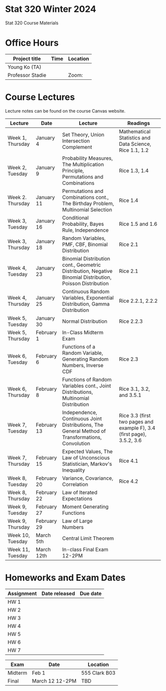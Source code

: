 # Stat 320 Winter 2024
Stat 320 Course Materials 


# Office Hours

| Project title                  | Time | Location              
|--------------------------------|---------------|-------------------------|
| Young Ko (TA) |         |     | 
|  Professor Stadie        |       |  Zoom:  |



# Course Lectures 

Lecture notes can be found on the course Canvas website. 


| Lecture                  |  Date | Lecture | Readings                
|--------------------------|-------|----------|----------------------------|
| Week 1, Thursday         | January 4 |   Set Theory, Union Intersection Complement  | Mathematical Statistics and Data Science, Rice 1.1, 1.2 |
| Week 2, Tuesday           | January 9  |  Probability Measures, The Multiplication Principle, Permutations and Combinations  | Rice 1.3, 1.4 |
| Week 2. Thursday       | January 11 | Permutations and Combinations cont., The Birthday Problem, Multinomial Selection | Rice 1.4  |
| Week 3, Tuesday            | January 16 | Conditional Probability, Bayes Rule, Independence | Rice 1.5 and 1.6  |
| Week 3, Thursday         | January 18| Random Variables, PMF, CBF, Binomial Distribution | Rice 2.1 |
| Week 4, Tuesday            | January 23| Binomial Distribution cont., Geometric Distribution, Negative Binomial Distribution, Poisson Distribution  | Rice 2.1  |
| Week 4, Thursday          | January 25| Continuous Random Variables, Exponential Distribution, Gamma Distribution | Rice 2.2.1, 2.2.2   |
| Week 5, Tuesday        | January 30 | Normal Distribution  | Rice 2.2.3 |
| Week 5, Thursday          | February 1| In-Class Midterm Exam | |
| Week 6, Tuesday        | February 6| Functions of a Random Variable, Generating Random Numbers, Inverse CDF  | Rice 2.3 |
| Week 6, Thursday       | February 8| Functions of Random Variables cont., Joint Distributions, Multinomial Distribution  | Rice 3.1, 3.2, and 3.5.1 |
| Week 7, Tuesday           | February 13| Independence, Continuous Joint Distributions, The General Method of Transformations, Convolution |  Rice 3.3 (first two pages and example F), 3.4 (first page), 3.5.2, 3.6 |
| Week 7, Thursday       | February 15| Expected Values, The Law of Unconscious Statistician, Markov's Inequality  | Rice 4.1 |
| Week 8, Tuesday       | February 20| Variance, Covariance, Correlation  |  Rice 4.2 |
| Week 8, Thursday   | February 22| Law of Iterated Expectations | |
| Week 9, Tuesday |  February 27| Moment Generating Functions  | |
| Week 9, Thursday   |  February 29|  Law of Large Numbers |  |
| Week 10, Tuesday   |  March 5th| Central Limit Theorem  |  |
| Week 11, Tuesday   |  March 12th| In-class Final Exam 12-2PM |  |



# Homeworks and Exam Dates


| Assignment                 | Date released | Due date                
|--------------------------------|---------------|-------------------------|
| HW 1 |         |     | 
|  HW 2        |       |    |
|  HW 3        |       |   |
|  HW 4        |       |   |
|  HW 5        |       |    |
|  HW 6        |       |   |
|  HW 7        |       |    |

| Exam               | Date | Location               
|--------------------------------|---------------|-------------------------|
| Midterm |   Feb 1      | 555 Clark B03
|  Final       |  March 12 12-2PM     | TBD| 

